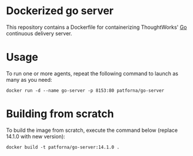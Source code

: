 # Dockerized go server

This repository contains a Dockerfile for containerizing ThoughtWorks' [Go](http://go.cd) continuous delivery server.

# Usage

To run one or more agents, repeat the following command to launch as many as you need:

    docker run -d --name go-server -p 8153:80 patforna/go-server

# Building from scratch

To build the image from scratch, execute the command below (replace 14.1.0 with new version):

    docker build -t patforna/go-server:14.1.0 .